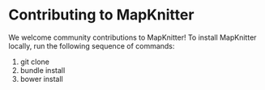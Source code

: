Contributing to MapKnitter
==========================

We welcome community contributions to MapKnitter! To install MapKnitter locally, run the following sequence of commands:

1. git clone <this repository>
2. bundle install
3. bower install

